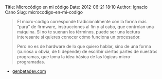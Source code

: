 Title: Microcódigo en mi código
Date: 2012-06-21 18:10
Author: Ignacio Cano
Slug: microcodigo-en-mi-codigo

> El micro-código corresponde tradicionalmente con la forma más ”pura”
> de firmware, instrucciones al fin y al cabo, que controlan una
> máquina. Si no te suenan los términos, puede ser una lectura
> interesante si quieres conocer cómo funciona un procesador.
>
> Pero no es de hardware de lo que quiero hablar, sino de una forma
> (curiosa u obvia, de ti depende) de escribir ciertas partes de
> nuestros programas, que toma la idea básica de las lógicas
> micro-programadas.

- [genbetadev.com][]

  [genbetadev.com]: http://www.genbetadev.com/metodologias-de-programacion/microcodigo-en-mi-codigo
    "Microcódigo en mi código"
